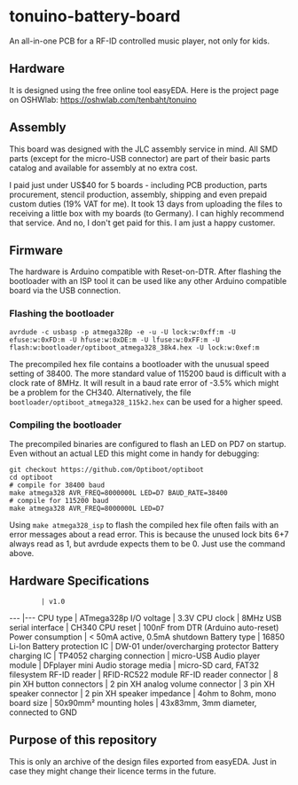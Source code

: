 # tonuino-battery-board

An all-in-one PCB for a RF-ID controlled music player, not only for kids.



## Hardware

It is designed using the free online tool easyEDA. Here is the project page
on OSHWlab: https://oshwlab.com/tenbaht/tonuino



## Assembly

This board was designed with the JLC assembly service in mind. All SMD parts
(except for the micro-USB connector) are part of their basic parts catalog
and available for assembly at no extra cost.

I paid just under US$40 for 5 boards - including PCB production, parts
procurement, stencil production, assembly, shipping and even prepaid custom
duties (19% VAT for me). It took 13 days from uploading the files to
receiving a little box with my boards (to Germany). I can highly recommend
that service. And no, I don't get paid for this. I am just a happy customer.



## Firmware

The hardware is Arduino compatible with Reset-on-DTR. After flashing the
bootloader with an ISP tool it can be used like any other Arduino compatible
board via the USB connection.


### Flashing the bootloader

	avrdude -c usbasp -p atmega328p -e -u -U lock:w:0xff:m -U efuse:w:0xFD:m -U hfuse:w:0xDE:m -U lfuse:w:0xFF:m -U flash:w:bootloader/optiboot_atmega328_38k4.hex -U lock:w:0xef:m

The precompiled hex file contains a bootloader with the unusual speed
setting of 38400. The more standard value of 115200 baud is difficult with
a clock rate of 8MHz. It will result in a baud rate error of -3.5% which
might be a problem for the CH340. Alternatively, the file 
`bootloader/optiboot_atmega328_115k2.hex` can be used for a higher speed.


### Compiling the bootloader

The precompiled binaries are configured to flash an LED on PD7 on startup.
Even without an actual LED this might come in handy for debugging:

	git checkout https://github.com/Optiboot/optiboot
	cd optiboot
	# compile for 38400 baud
	make atmega328 AVR_FREQ=8000000L LED=D7 BAUD_RATE=38400
	# compile for 115200 baud
	make atmega328 AVR_FREQ=8000000L LED=D7

Using `make atmega328_isp` to flash the compiled hex file often fails with
an error messages about a read error. This is because the unused lock bits
6+7 always read as 1, but avrdude expects them to be 0. Just use the command
above.



## Hardware Specifications

			| v1.0
---			|---
CPU type		| ATmega328p
I/O voltage		| 3.3V
CPU clock		| 8MHz
USB serial interface	| CH340
CPU reset		| 100nF from DTR (Arduino auto-reset)
Power consumption	| < 50mA active, 0.5mA shutdown
Battery type		| 16850 Li-Ion
Battery protection IC	| DW-01 under/overcharging protector
Battery charging IC	| TP4052
charging connection	| micro-USB
Audio player module	| DFplayer mini
Audio storage media	| micro-SD card, FAT32 filesystem
RF-ID reader		| RFID-RC522 module
RF-ID reader connector	| 8 pin XH
button connectors	| 2 pin XH
analog volume connector	| 3 pin XH
speaker connector	| 2 pin XH
speaker impedance	| 4ohm to 8ohm, mono
board size		| 50x90mm²
mounting holes		| 43x83mm, 3mm diameter, connected to GND



## Purpose of this repository

This is only an archive of the design files exported from easyEDA. Just in
case they might change their licence terms in the future.

